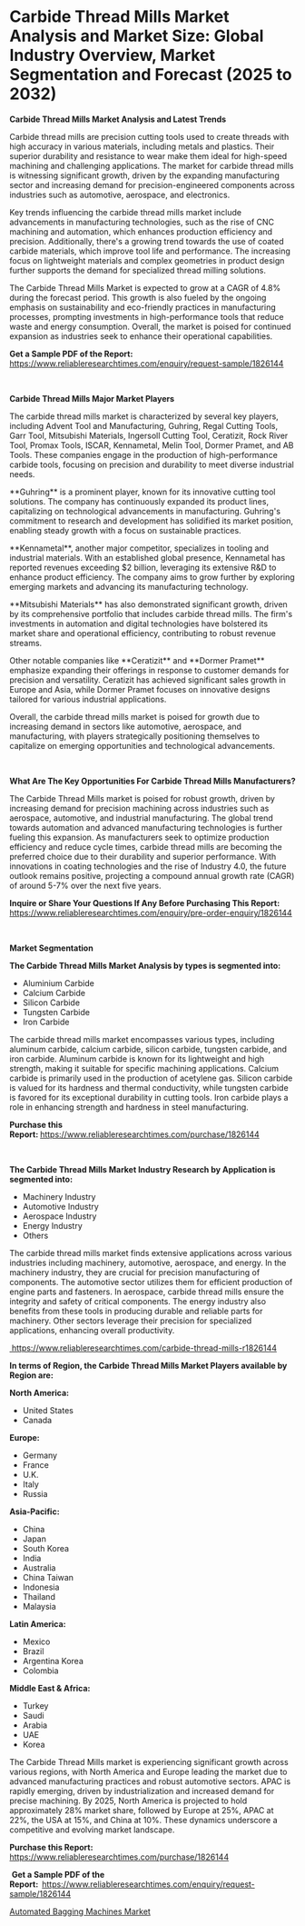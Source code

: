 <p><h1>Carbide Thread Mills Market Analysis and Market Size: Global Industry Overview, Market Segmentation and Forecast (2025 to 2032)</h1></p><p><strong>Carbide Thread Mills Market Analysis and Latest Trends</strong></p>
<p><p>Carbide thread mills are precision cutting tools used to create threads with high accuracy in various materials, including metals and plastics. Their superior durability and resistance to wear make them ideal for high-speed machining and challenging applications. The market for carbide thread mills is witnessing significant growth, driven by the expanding manufacturing sector and increasing demand for precision-engineered components across industries such as automotive, aerospace, and electronics.</p><p>Key trends influencing the carbide thread mills market include advancements in manufacturing technologies, such as the rise of CNC machining and automation, which enhances production efficiency and precision. Additionally, there's a growing trend towards the use of coated carbide materials, which improve tool life and performance. The increasing focus on lightweight materials and complex geometries in product design further supports the demand for specialized thread milling solutions.</p><p>The Carbide Thread Mills Market is expected to grow at a CAGR of 4.8% during the forecast period. This growth is also fueled by the ongoing emphasis on sustainability and eco-friendly practices in manufacturing processes, prompting investments in high-performance tools that reduce waste and energy consumption. Overall, the market is poised for continued expansion as industries seek to enhance their operational capabilities.</p></p>
<p><strong>Get a Sample PDF of the Report:&nbsp;</strong> <a href="https://www.reliableresearchtimes.com/enquiry/request-sample/1826144?utm_campaign=2183&utm_medium=2&utm_source=Github&utm_content=ia&utm_term=18022025&utm_id=carbide-thread-mills">https://www.reliableresearchtimes.com/enquiry/request-sample/1826144</a></p>
<p>&nbsp;</p>
<p><strong>Carbide Thread Mills Major Market Players</strong></p>
<p><p>The carbide thread mills market is characterized by several key players, including Advent Tool and Manufacturing, Guhring, Regal Cutting Tools, Garr Tool, Mitsubishi Materials, Ingersoll Cutting Tool, Ceratizit, Rock River Tool, Promax Tools, ISCAR, Kennametal, Melin Tool, Dormer Pramet, and AB Tools. These companies engage in the production of high-performance carbide tools, focusing on precision and durability to meet diverse industrial needs.</p><p>**Guhring** is a prominent player, known for its innovative cutting tool solutions. The company has continuously expanded its product lines, capitalizing on technological advancements in manufacturing. Guhring's commitment to research and development has solidified its market position, enabling steady growth with a focus on sustainable practices.</p><p>**Kennametal**, another major competitor, specializes in tooling and industrial materials. With an established global presence, Kennametal has reported revenues exceeding $2 billion, leveraging its extensive R&D to enhance product efficiency. The company aims to grow further by exploring emerging markets and advancing its manufacturing technology.</p><p>**Mitsubishi Materials** has also demonstrated significant growth, driven by its comprehensive portfolio that includes carbide thread mills. The firm's investments in automation and digital technologies have bolstered its market share and operational efficiency, contributing to robust revenue streams.</p><p>Other notable companies like **Ceratizit** and **Dormer Pramet** emphasize expanding their offerings in response to customer demands for precision and versatility. Ceratizit has achieved significant sales growth in Europe and Asia, while Dormer Pramet focuses on innovative designs tailored for various industrial applications.</p><p>Overall, the carbide thread mills market is poised for growth due to increasing demand in sectors like automotive, aerospace, and manufacturing, with players strategically positioning themselves to capitalize on emerging opportunities and technological advancements.</p></p>
<p>&nbsp;</p>
<p><strong>What Are The Key Opportunities For Carbide Thread Mills Manufacturers?</strong></p>
<p><p>The Carbide Thread Mills market is poised for robust growth, driven by increasing demand for precision machining across industries such as aerospace, automotive, and industrial manufacturing. The global trend towards automation and advanced manufacturing technologies is further fueling this expansion. As manufacturers seek to optimize production efficiency and reduce cycle times, carbide thread mills are becoming the preferred choice due to their durability and superior performance. With innovations in coating technologies and the rise of Industry 4.0, the future outlook remains positive, projecting a compound annual growth rate (CAGR) of around 5-7% over the next five years.</p></p>
<p><strong>Inquire or Share Your Questions If Any Before Purchasing This Report:</strong> <a href="https://www.reliableresearchtimes.com/enquiry/pre-order-enquiry/1826144?utm_campaign=2183&utm_medium=2&utm_source=Github&utm_content=ia&utm_term=18022025&utm_id=carbide-thread-mills">https://www.reliableresearchtimes.com/enquiry/pre-order-enquiry/1826144</a></p>
<p>&nbsp;</p>
<p><strong>Market Segmentation</strong></p>
<p><strong>The Carbide Thread Mills Market Analysis by types is segmented into:</strong></p>
<p><ul><li>Aluminium Carbide</li><li>Calcium Carbide</li><li>Silicon Carbide</li><li>Tungsten Carbide</li><li>Iron Carbide</li></ul></p>
<p><p>The carbide thread mills market encompasses various types, including aluminum carbide, calcium carbide, silicon carbide, tungsten carbide, and iron carbide. Aluminum carbide is known for its lightweight and high strength, making it suitable for specific machining applications. Calcium carbide is primarily used in the production of acetylene gas. Silicon carbide is valued for its hardness and thermal conductivity, while tungsten carbide is favored for its exceptional durability in cutting tools. Iron carbide plays a role in enhancing strength and hardness in steel manufacturing.</p></p>
<p><strong>Purchase this Report:&nbsp;</strong><a href="https://www.reliableresearchtimes.com/purchase/1826144?utm_campaign=2183&utm_medium=2&utm_source=Github&utm_content=ia&utm_term=18022025&utm_id=carbide-thread-mills">https://www.reliableresearchtimes.com/purchase/1826144</a></p>
<p>&nbsp;</p>
<p><strong>The Carbide Thread Mills Market Industry Research by Application is segmented into:</strong></p>
<p><ul><li>Machinery Industry</li><li>Automotive Industry</li><li>Aerospace Industry</li><li>Energy Industry</li><li>Others</li></ul></p>
<p><p>The carbide thread mills market finds extensive applications across various industries including machinery, automotive, aerospace, and energy. In the machinery industry, they are crucial for precision manufacturing of components. The automotive sector utilizes them for efficient production of engine parts and fasteners. In aerospace, carbide thread mills ensure the integrity and safety of critical components. The energy industry also benefits from these tools in producing durable and reliable parts for machinery. Other sectors leverage their precision for specialized applications, enhancing overall productivity.</p></p>
<p><a href="https://www.reliableresearchtimes.com/carbide-thread-mills-r1826144?utm_campaign=2183&utm_medium=2&utm_source=Github&utm_content=ia&utm_term=18022025&utm_id=carbide-thread-mills">&nbsp;https://www.reliableresearchtimes.com/carbide-thread-mills-r1826144</a></p>
<p><strong>In terms of Region, the Carbide Thread Mills Market Players available by Region are:</strong></p>
<p>
    <p> <strong> North America: </strong>
        <ul>
            <li>United States</li>
            <li>Canada</li>
        </ul>
        </p> 
    <p> <strong> Europe: </strong>
        <ul>
            <li>Germany</li>
            <li>France</li>
            <li>U.K.</li>
            <li>Italy</li>
            <li>Russia</li>
        </ul>
        </p> 
    <p> <strong> Asia-Pacific: </strong>
        <ul>
            <li>China</li>
            <li>Japan</li>
            <li>South Korea</li>
            <li>India</li>
            <li>Australia</li>
            <li>China Taiwan</li>
            <li>Indonesia</li>
            <li>Thailand</li>
            <li>Malaysia</li>
        </ul>
        </p> 
    <p> <strong> Latin America: </strong>
        <ul>
            <li>Mexico</li>
            <li>Brazil</li>
            <li>Argentina Korea</li>
            <li>Colombia</li>
        </ul>
        </p> 
    <p> <strong> Middle East & Africa: </strong>
        <ul>
            <li>Turkey</li>
            <li>Saudi</li>
            <li>Arabia</li>
            <li>UAE</li>
            <li>Korea</li>
        </ul>
    </p>
    </p>
<p><p>The Carbide Thread Mills market is experiencing significant growth across various regions, with North America and Europe leading the market due to advanced manufacturing practices and robust automotive sectors. APAC is rapidly emerging, driven by industrialization and increased demand for precise machining. By 2025, North America is projected to hold approximately 28% market share, followed by Europe at 25%, APAC at 22%, the USA at 15%, and China at 10%. These dynamics underscore a competitive and evolving market landscape.</p></p>
<p><strong>Purchase this Report: </strong><a href="https://www.reliableresearchtimes.com/purchase/1826144?utm_campaign=2183&utm_medium=2&utm_source=Github&utm_content=ia&utm_term=18022025&utm_id=carbide-thread-mills">https://www.reliableresearchtimes.com/purchase/1826144</a></p>
<p>&nbsp;<strong>Get a Sample PDF of the Report:&nbsp;&nbsp;</strong><a href="https://www.reliableresearchtimes.com/enquiry/request-sample/1826144?utm_campaign=2183&utm_medium=2&utm_source=Github&utm_content=ia&utm_term=18022025&utm_id=carbide-thread-mills">https://www.reliableresearchtimes.com/enquiry/request-sample/1826144</a></p>
<p><strong></strong></p>
<p><p><a href="https://github.com/SanjidaKhan901/Market-Research-Report-List-1/blob/main/automated-bagging-machines-market.md?utm_campaign=2183&utm_medium=2&utm_source=Github&utm_content=ia&utm_term=18022025&utm_id=carbide-thread-mills">Automated Bagging Machines Market</a></p></p>